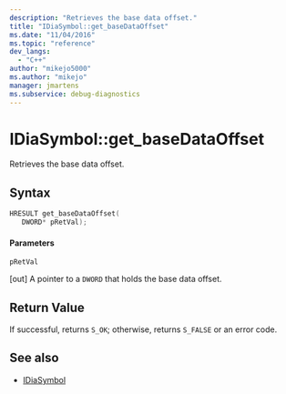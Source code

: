 ```yaml
---
description: "Retrieves the base data offset."
title: "IDiaSymbol::get_baseDataOffset"
ms.date: "11/04/2016"
ms.topic: "reference"
dev_langs:
  - "C++"
author: "mikejo5000"
ms.author: "mikejo"
manager: jmartens
ms.subservice: debug-diagnostics
---
```

# IDiaSymbol::get_baseDataOffset

Retrieves the base data offset.

## Syntax

```C++
HRESULT get_baseDataOffset(
   DWORD* pRetVal);
```

#### Parameters
 `pRetVal`

[out] A pointer to a `DWORD` that holds the base data offset.

## Return Value
 If successful, returns `S_OK`; otherwise, returns `S_FALSE` or an error code.

## See also
- [IDiaSymbol](../../debugger/debug-interface-access/idiasymbol.md)
